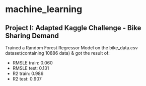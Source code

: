 # machine_learning

## Project I: Adapted Kaggle Challenge - Bike Sharing Demand
Trained a Random Forest Regressor Model on the bike_data.csv dataset(containing 10886 data) & got the result of:  
- RMSLE train: 0.060  
- RMSLE test: 0.131  
- R2 train: 0.986  
- R2 test: 0.907  
